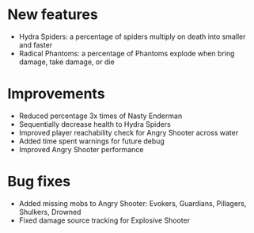 # New features
* Hydra Spiders: a percentage of spiders multiply on death into smaller and faster
* Radical Phantoms: a percentage of Phantoms explode when bring damage, take damage, or die
# Improvements
* Reduced percentage 3x times of Nasty Enderman
* Sequentially decrease health to Hydra Spiders
* Improved player reachability check for Angry Shooter across water
* Added time spent warnings for future debug
* Improved Angry Shooter performance
# Bug fixes
* Added missing mobs to Angry Shooter: Evokers, Guardians, Pillagers, Shulkers, Drowned
* Fixed damage source tracking for Explosive Shooter
